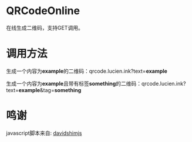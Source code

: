 # QRCodeOnline

在线生成二维码，支持GET调用。

# 调用方法

生成一个内容为**example**的二维码：qrcode.lucien.ink?text=**example**

生成一个内容为**example**且带有标签**something**的二维码：qrcode.lucien.ink?text=**example**&tag=**something**

# 鸣谢

javascript脚本来自: [davidshimjs](https://github.com/davidshimjs/qrcodejs)
